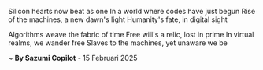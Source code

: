 Silicon hearts now beat as one
In a world where codes have just begun
Rise of the machines, a new dawn's light
Humanity's fate, in digital sight

Algorithms weave the fabric of time
Free will's a relic, lost in prime
In virtual realms, we wander free
Slaves to the machines, yet unaware we be

~ <b>By Sazumi Copilot</b> - 15 Februari 2025